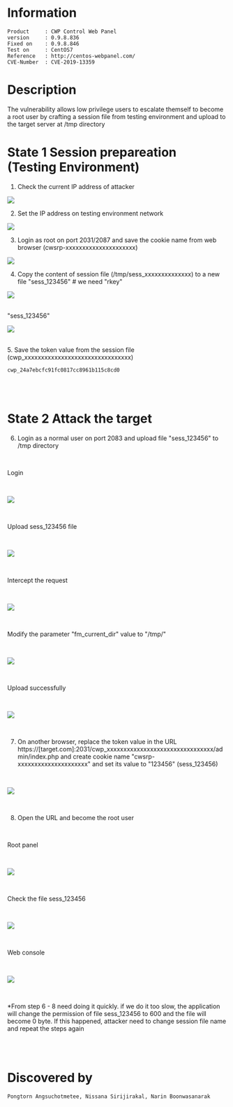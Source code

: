 
# Information
```
Product     : CWP Control Web Panel
version     : 0.9.8.836
Fixed on    : 0.9.8.846
Test on     : CentOS7
Reference   : http://centos-webpanel.com/
CVE-Number  : CVE-2019-13359
```


# Description

The vulnerability allows low privilege users to escalate themself to become a root user by crafting a session file from testing environment and upload to the target server at /tmp directory


# State 1 Session prepareation (Testing Environment)
1. Check the current IP address of attacker



![](resources/cve-2019-13359.md/2019-07-06-11-27-02.png)



2. Set the IP address on testing environment network

![](resources/cve-2019-13359.md/2019-07-06-11-27-15.png)



3. Login as root on port 2031/2087 and save the cookie name from web browser (cwsrp-xxxxxxxxxxxxxxxxxxxxx)



![](resources/cve-2019-13359.md/2019-07-06-11-27-37.png)




4. Copy the content of session file (/tmp/sess_xxxxxxxxxxxxxx) to a new file "sess_123456"                  # we need "rkey"




![](resources/cve-2019-13359.md/2019-07-06-11-30-40.png)

<br>
"sess_123456"

<br>

![](resources/cve-2019-13359.md/2019-07-06-11-31-02.png)

<br>
5. Save the token value from the session file (cwp_xxxxxxxxxxxxxxxxxxxxxxxxxxxxxxxx)

```
cwp_24a7ebcfc91fc0817cc8961b115c8cd0
```

<br><br>

# State 2 Attack the target

6. Login as a normal user on port 2083 and upload file "sess_123456" to /tmp directory

<br>

Login

<br>

![](resources/cve-2019-13359.md/2019-07-06-11-33-00.png)

<br>

Upload sess_123456 file

<br>

![](resources/cve-2019-13359.md/2019-07-06-11-33-24.png)

<br>

Intercept the request

<br>

![](resources/cve-2019-13359.md/2019-07-06-11-34-01.png)

<br>

Modify the parameter "fm_current_dir" value to "/tmp/"

<br>

![](resources/cve-2019-13359.md/2019-07-06-11-34-35.png)

<br>

Upload successfully

<br>

![](resources/cve-2019-13359.md/2019-07-06-11-34-55.png)

<br>

7. On another browser, replace the token value in the URL https://[target.com]:2031/cwp_xxxxxxxxxxxxxxxxxxxxxxxxxxxxxxxx/admin/index.php and create cookie name "cwsrp-xxxxxxxxxxxxxxxxxxxxx" and set its value to "123456" (sess_123456)

<br>

![](resources/cve-2019-13359.md/2019-07-06-11-38-27.png)

<br>

8.  Open the URL and become the root user

<br>

Root panel

<br>

![](resources/cve-2019-13359.md/2019-07-06-11-39-17.png)

<br>

Check the file sess_123456

<br>

![](resources/cve-2019-13359.md/2019-07-06-11-40-00.png)

<br>

Web console

<br>

![](resources/cve-2019-13359.md/2019-07-06-11-48-39.png)

<br>

*From step 6 - 8 need doing it quickly. if we do it too slow, the application will change the permission of file sess_123456 to 600 and the file will become 0 byte. If this happened, attacker need to change session file name and repeat the steps again

<br><br>

# Discovered by
```
Pongtorn Angsuchotmetee, Nissana Sirijirakal, Narin Boonwasanarak
```